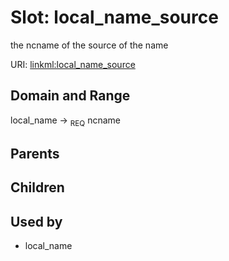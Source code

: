 
# Slot: local_name_source


the ncname of the source of the name

URI: [linkml:local_name_source](https://w3id.org/linkml/local_name_source)


## Domain and Range

local_name ->  <sub>REQ</sub> ncname

## Parents


## Children


## Used by

 * local_name
